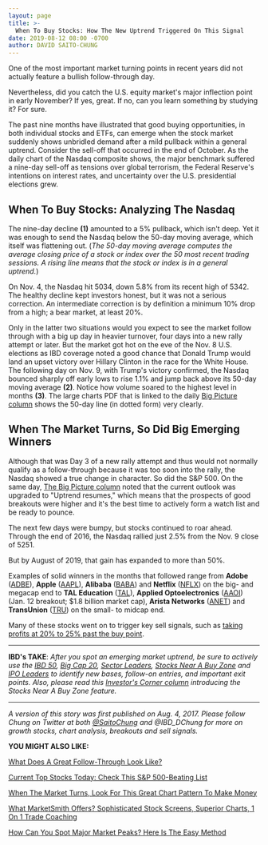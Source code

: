 ```yaml
---
layout: page
title: >-
  When To Buy Stocks: How The New Uptrend Triggered On This Signal
date: 2019-08-12 08:00 -0700
author: DAVID SAITO-CHUNG
---
```





One of the most important market turning points in recent years did not actually feature a bullish follow-through day.




Nevertheless, did you catch the U.S. equity market's major inflection point in early November? If yes, great. If no, can you learn something by studying it? For sure.


The past nine months have illustrated that good buying opportunities, in both individual stocks and ETFs, can emerge when the stock market suddenly shows unbridled demand after a mild pullback within a general uptrend. Consider the sell-off that occurred in the end of October. As the daily chart of the Nasdaq composite shows, the major benchmark suffered a nine-day sell-off as tensions over global terrorism, the Federal Reserve's intentions on interest rates, and uncertainty over the U.S. presidential elections grew.


When To Buy Stocks: Analyzing The Nasdaq
----------------------------------------


The nine-day decline **(1)** amounted to a 5% pullback, which isn't deep. Yet it was enough to send the Nasdaq below the 50-day moving average, which itself was flattening out. (*The 50-day moving average computes the average closing price of a stock or index over the 50 most recent trading sessions. A rising line means that the stock or index is in a general uptrend.*)


On Nov. 4, the Nasdaq hit 5034, down 5.8% from its recent high of 5342. The healthy decline kept investors honest, but it was not a serious correction. An intermediate correction is by definition a minimum 10% drop from a high; a bear market, at least 20%.


Only in the latter two situations would you expect to see the market follow through with a big up day in heavier turnover, four days into a new rally attempt or later. But the market got hot on the eve of the Nov. 8 U.S. elections as IBD coverage noted a good chance that Donald Trump would land an upset victory over Hillary Clinton in the race for the White House. The following day on Nov. 9, with Trump's victory confirmed, the Nasdaq bounced sharply off early lows to rise 1.1% and jump back above its 50-day moving average **(2)**. Notice how volume soared to the highest level in months **(3)**. The large charts PDF that is linked to the daily [Big Picture column](https://www.investors.com/category/market-trend/the-big-picture/) shows the 50-day line (in dotted form) very clearly.


When The Market Turns, So Did Big Emerging Winners
--------------------------------------------------


Although that was Day 3 of a new rally attempt and thus would not normally qualify as a follow-through because it was too soon into the rally, the Nasdaq showed a true change in character. So did the S&P 500. On the same day, [The Big Picture column](https://www.investors.com/category/market-trend/the-big-picture/) noted that the current outlook was upgraded to "Uptrend resumes," which means that the prospects of good breakouts were higher and it's the best time to actively form a watch list and be ready to pounce.



The next few days were bumpy, but stocks continued to roar ahead. Through the end of 2016, the Nasdaq rallied just 2.5% from the Nov. 9 close of 5251.


But by August of 2019, that gain has expanded to more than 50%.


Examples of solid winners in the months that followed range from **Adobe** ([ADBE](https://research.investors.com/quote.aspx?symbol=ADBE)), **Apple** ([AAPL](https://research.investors.com/quote.aspx?symbol=AAPL)), **Alibaba** ([BABA](https://research.investors.com/quote.aspx?symbol=BABA)) and **Netflix** ([NFLX](https://research.investors.com/quote.aspx?symbol=NFLX)) on the big- and megacap end to **TAL Education** ([TAL](https://research.investors.com/quote.aspx?symbol=TAL)), **Applied Optoelectronics** ([AAOI](https://research.investors.com/quote.aspx?symbol=AAOI)) (Jan. 12 breakout; \$1.8 billion market cap), **Arista Networks** ([ANET](https://research.investors.com/quote.aspx?symbol=ANET)) and **TransUnion** ([TRU](https://research.investors.com/quote.aspx?symbol=TRU)) on the small- to midcap end.


Many of these stocks went on to trigger key sell signals, such as [taking profits at 20% to 25% past the buy point](https://www.investors.com/how-to-invest/investors-corner/how-to-handle-stock-market-expectations/).




---


**IBD's TAKE**: *After you spot an emerging market uptrend, be sure to actively use the [IBD 50](http://research.investors.com/stock-lists/ibd-50/), [Big Cap 20](http://research.investors.com/stock-lists/big-cap-20/), [Sector Leaders](http://research.investors.com/stock-lists/sector-leaders), [Stocks Near A Buy Zone](https://www.investors.com/category/stock-lists/stocks-near-a-buy-zone/) and [IPO Leaders](http://research.investors.com/stock-lists/ipo-leaders/) to identify new bases, follow-on entries, and important exit points. Also, please read this [Investor's Corner column](https://www.investors.com/how-to-invest/investors-corner/want-to-sharpen-your-stock-buys-consult-this-new-ibd-feature/) introducing the Stocks Near A Buy Zone feature.*




---


*A version of this story was first published on Aug. 4, 2017. Please follow Chung on Twitter at both [@SaitoChung](https://twitter.com/SaitoChung) and @IBD\_DChung for more on growth stocks, chart analysis, breakouts and sell signals.*


**YOU MIGHT ALSO LIKE:**


[What Does A Great Follow-Through Look Like?](https://www.investors.com/how-to-invest/investors-corner/the-m-in-can-slim-why-market-direction-is-key-to-winning-in-stocks/)


[Current Top Stocks Today: Check This S&P 500-Beating List](https://www.investors.com/product/leaderboard/?artProdLink=Leaderboard)


[When The Market Turns, Look For This Great Chart Pattern To Make Money](https://www.investors.com/how-to-invest/investors-corner/the-basics-how-to-analyze-a-stocks-cup-with-handle/)


[What MarketSmith Offers? Sophisticated Stock Screens, Superior Charts, 1 On 1 Trade Coaching](https://shop.investors.com/offer/splashresponsive.aspx?id=ms-3weeks)


[How Can You Spot Major Market Peaks? Here Is The Easy Method](https://www.investors.com/how-to-invest/investors-corner/how-do-you-spot-a-major-market-top-easy-look-for-heavy-distribution/)





